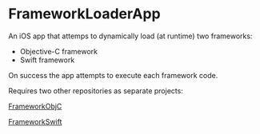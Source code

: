 # FrameworkLoaderApp

An iOS app that attemps to dynamically load (at runtime) two frameworks:

* Objective-C framework
* Swift framework

On success the app attempts to execute each framework code.

Requires two other repositories as separate projects:

[FrameworkObjC](https://github.com/deze333/FrameworkObjC)

[FrameworkSwift](https://github.com/deze333/FrameworkSwift)
